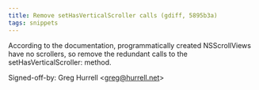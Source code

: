 ```yaml
---
title: Remove setHasVerticalScroller calls (gdiff, 5895b3a)
tags: snippets
---
```


According to the documentation, programmatically created NSScrollViews have no scrollers, so remove the redundant calls to the setHasVerticalScroller: method.

Signed-off-by: Greg Hurrell &lt;greg@hurrell.net&gt;
